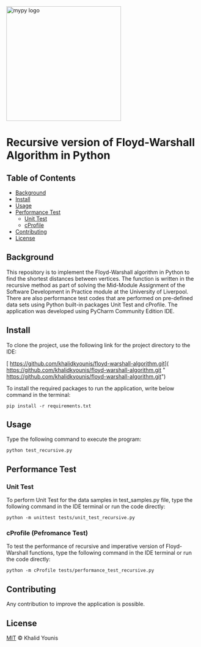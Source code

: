 <img src="https://www.liverpool.ac.uk/logo-size-test/full-colour.svg" alt="mypy logo" width="300px"/>

# Recursive version of Floyd-Warshall Algorithm in Python

## Table of Contents
- [Background](#background)
- [Install](#install)
- [Usage](#usage)
- [Performance Test](#performance_test)
   - [Unit Test](#unittest)
   - [cProfile](#cprofile)
- [Contributing](#contributing)
- [License](#license)

<a name="background"/>

## Background

This repository is to implement the Floyd-Warshall algorithm in Python to find the shortest distances between vertices. The function is written in the recursive method as part of solving the Mid-Module Assignment of the Software Development in Practice module at the University of Liverpool. There are also performance test codes that are performed on pre-defined data sets using Python built-in packages Unit Test and cProfile. The application was developed using PyCharm Community Edition IDE.

<a name="install"/>

## Install

To clone the project, use the following link for the project directory to the IDE:

   [ https://github.com/khalidkyounis/floyd-warshall-algorithm.git]( https://github.com/khalidkyounis/floyd-warshall-algorithm.git " https://github.com/khalidkyounis/floyd-warshall-algorithm.git")


To install the required packages to run the application, write below command in the terminal:

    pip install -r requirements.txt

<a name="usage"/>

## Usage

Type the following command to execute the program:

    python test_recursive.py

<a name="performance_test"/>

## Performance Test

<a name="unittest"/>

### Unit Test

To perform Unit Test for the data samples in test_samples.py file, type the following command in the IDE terminal or run the code directly:

    python -m unittest tests/unit_test_recursive.py

<a name="cprofile"/>

### cProfile (Pefromance Test)

To test the performance of recursive and imperative version of Floyd-Warshall functions, type the following command in the IDE terminal or run the code directly:

    python -m cProfile tests/performance_test_recursive.py

<a name="contributing"/>

## Contributing

Any contribution to improve the application is possible.

<a name="license"/>

## License

[MIT](LICENSE) © Khalid Younis
